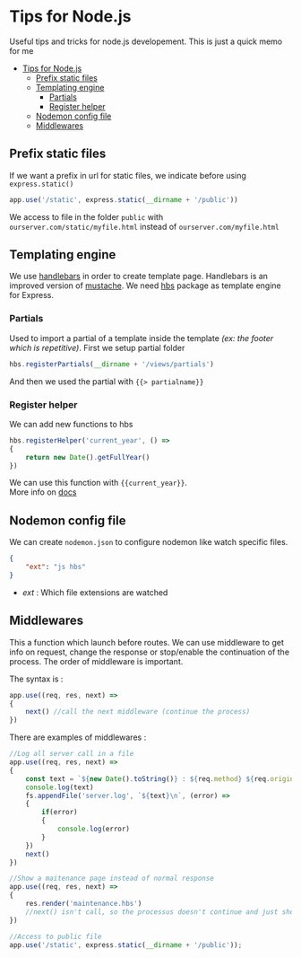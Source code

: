 Tips for Node.js
================

Useful tips and tricks for node.js developement.
This is just a quick memo for me

- [Tips for Node.js](#tips-for-nodejs)
    - [Prefix static files](#prefix-static-files)
    - [Templating engine](#templating-engine)
        - [Partials](#partials)
        - [Register helper](#register-helper)
    - [Nodemon config file](#nodemon-config-file)
    - [Middlewares](#middlewares)

## Prefix static files

If we want a prefix in url for static files, we indicate before using `express.static()`

```javascript
app.use('/static', express.static(__dirname + '/public'))
```

We access to file in the folder `public` with `ourserver.com/static/myfile.html` instead of `ourserver.com/myfile.html`

## Templating engine

We use [handlebars](http://handlebarsjs.com/) in order to create template page. Handlebars is an improved version of [mustache](http://mustache.github.io/). We need [hbs](https://www.npmjs.com/package/hbs) package as template engine for Express.

### Partials

Used to import a partial of a template inside the template *(ex: the footer which is repetitive)*.
First we setup partial folder

```javascript
hbs.registerPartials(__dirname + '/views/partials')
```

And then we used the partial with `{{> partialname}}`

### Register helper

We can add new functions to hbs

```javascript
hbs.registerHelper('current_year', () =>
{
    return new Date().getFullYear()
})
```

We can use this function with `{{current_year}}`.   
More info on [docs](http://handlebarsjs.com/)

## Nodemon config file

We can create `nodemon.json` to configure nodemon like watch specific files.

```JSON
{
    "ext": "js hbs"
}
```

*  *ext* : Which file extensions are watched

## Middlewares

This a function which launch before routes. We can use middleware to get info on request, change the response or stop/enable the continuation of the process. The order of middleware is important.

The syntax is :

```javascript
app.use((req, res, next) =>
{
    next() //call the next middleware (continue the process)
})
```

There are examples of middlewares : 

```javascript
//Log all server call in a file
app.use((req, res, next) =>
{
    const text = `${new Date().toString()} : ${req.method} ${req.originalUrl}`
    console.log(text)
    fs.appendFile('server.log', `${text}\n`, (error) =>
    {
        if(error)
        {
            console.log(error)
        }
    })
    next()
})

//Show a maitenance page instead of normal response
app.use((req, res, next) =>
{
    res.render('maintenance.hbs')
    //next() isn't call, so the processus doesn't continue and just show maitenance page
})

//Access to public file
app.use('/static', express.static(__dirname + '/public'));
```